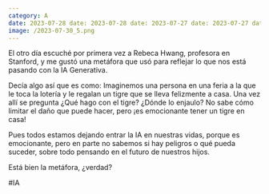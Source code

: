 ```yaml
--- 
category: A 
date: 2023-07-28 date: 2023-07-28 date: 2023-07-27 date: 2023-07-27 date: 2023-07-26 date: 2023-07-26 date: 2023-07-25 date: 2023-07-25 date: 2023-07-24 date: 2023-07-24 date: 2023-07-21 date: 2023-07-21 date: 2023-07-20 date: 2023-07-20 date: 2023-07-19 date: 2023-07-19 date: 2023-07-18 date: 2023-07-18 date: 2023-07-17 date: 2023-07-17 date: 2023-07-14 date: 2023-07-14 date: 2023-07-13 date: 2023-07-13 date: 2023-07-12 
image: /2023-07-30_5.png 
--- 
```


El otro día escuché por primera vez a Rebeca Hwang, profesora en Stanford, y me gustó una metáfora que usó para reflejar lo que nos está pasando con la IA Generativa.

Decía algo así que es como: Imaginemos una persona en una feria a la que le toca la lotería y le regalan un tigre que se lleva felizmente a casa. Una vez allí se pregunta ¿Qué hago con el tigre? ¿Dónde lo enjaulo? No sabe cómo limitar el daño que puede hacer, pero ¡es emocionante tener un tigre en casa!

Pues todos estamos dejando entrar la IA en nuestras vidas, porque es emocionante, pero en parte no sabemos si hay peligros o qué pueda suceder, sobre todo pensando en el futuro de nuestros hijos. 

Está bien la metáfora, ¿verdad? 

#IA